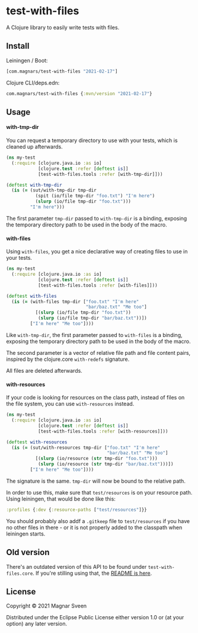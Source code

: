 # test-with-files

A Clojure library to easily write tests with files.

## Install

Leiningen / Boot:

```clj
[com.magnars/test-with-files "2021-02-17"]
```

Clojure CLI/deps.edn:

```clj
com.magnars/test-with-files {:mvn/version "2021-02-17"}
```

## Usage

#### with-tmp-dir

You can request a temporary directory to use with your tests, which is
cleaned up afterwards.

```clj
(ns my-test
  (:require [clojure.java.io :as io]
            [clojure.test :refer [deftest is]]
            [test-with-files.tools :refer [with-tmp-dir]]))

(deftest with-tmp-dir
  (is (= (sut/with-tmp-dir tmp-dir
           (spit (io/file tmp-dir "foo.txt") "I'm here")
           (slurp (io/file tmp-dir "foo.txt")))
         "I'm here")))
```

The first parameter `tmp-dir` passed to `with-tmp-dir` is a binding, exposing the
temporary directory path to be used in the body of the macro.

#### with-files

Using `with-files`, you get a nice declarative way of creating files to
use in your tests.

```clj
(ns my-test
  (:require [clojure.java.io :as io]
            [clojure.test :refer [deftest is]]
            [test-with-files.tools :refer [with-files]]))

(deftest with-files
  (is (= (with-files tmp-dir ["foo.txt" "I'm here"
                              "bar/baz.txt" "Me too"]
           [(slurp (io/file tmp-dir "foo.txt"))
            (slurp (io/file tmp-dir "bar/baz.txt"))])
         ["I'm here" "Me too"])))
```

Like `with-tmp-dir`, the first parameter passed to `with-files` is a binding,
exposing the temporary directory path to be used in the body of the macro.

The second parameter is a vector of relative file path and file content pairs,
inspired by the clojure.core `with-redefs` signature.

All files are deleted afterwards.

#### with-resources

If your code is looking for resources on the class path, instead of files on the
file system, you can use `with-resources` instead.

```clj
(ns my-test
  (:require [clojure.java.io :as io]
            [clojure.test :refer [deftest is]]
            [test-with-files.tools :refer [with-resources]]))

(deftest with-resources
  (is (= (sut/with-resources tmp-dir ["foo.txt" "I'm here"
                                      "bar/baz.txt" "Me too"]
           [(slurp (io/resource (str tmp-dir "foo.txt")))
            (slurp (io/resource (str tmp-dir "bar/baz.txt")))])
         ["I'm here" "Me too"])))
```

The signature is the same. `tmp-dir` will now be bound to the relative path.

In order to use this, make sure that `test/resources` is on your resource path.
Using leiningen, that would be done like this:

```clj
:profiles {:dev {:resource-paths ["test/resources"]}}
```

You should probably also addf a `.gitkeep` file to `test/resources` if
you have no other files in there - or it is not properly added to the
classpath when leiningen starts.

## Old version

There's an outdated version of this API to be found under
`test-with-files.core`. If you're stilling using that, the [README is here](old-readme.md).

## License

Copyright © 2021 Magnar Sveen

Distributed under the Eclipse Public License either version 1.0 or (at
your option) any later version.
